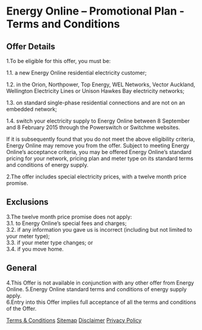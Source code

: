 # Energy Online – Promotional Plan - Terms and Conditions

## Offer Details

1.To be eligible for this offer, you must be:

1.1.  a new Energy Online residential electricity customer;

1.2.  in the Orion, Northpower, Top Energy, WEL Networks, Vector Auckland, Wellington Electricity Lines or Unison Hawkes Bay electricity networks;

1.3.  on standard single-phase residential connections and are not on an embedded network;

1.4.  switch your electricity supply to Energy Online between 8 September and 8 February 2015 through the Powerswitch or Switchme websites.

If it is subsequently found that you do not meet the above eligibility criteria, Energy Online may remove you from the offer. Subject to meeting Energy Online’s acceptance criteria, you may be offered Energy Online’s standard pricing for your network, pricing plan and meter type on its standard terms and conditions of energy supply.

2.The offer includes special electricity prices, with a twelve month price promise.

## Exclusions
3.The twelve month price promise does not apply:  
3.1.  to Energy Online’s special fees and charges;  
3.2.  if any information you gave us is incorrect (including but not limited to your meter type);  
3.3.  if your meter type changes; or  
3.4.  if you move home.

## General
4.This Offer is not available in conjunction with any other offer from Energy Online.
5.Energy Online standard terms and conditions of energy supply apply.  
6.Entry into this Offer implies full acceptance of all the terms and conditions of the Offer.

[Terms & Conditions](http://www.energyonline.co.nz/terms) 
[Sitemap](http://www.energyonline.co.nz/Default.aspx?tabid=69)
[Disclaimer](http://www.energyonline.co.nz/Default.aspx?tabid=71)
[Privacy Policy](http://www.energyonline.co.nz/Default.aspx?tabid=72)